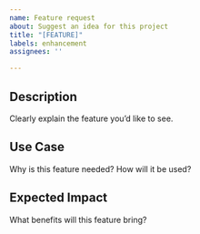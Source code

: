 ```yaml
---
name: Feature request
about: Suggest an idea for this project
title: "[FEATURE]"
labels: enhancement
assignees: ''

---
```


<!-- 
Clearly explain the feature you’re requesting. Focus on what it does and why it’s needed. 
-->
## Description
Clearly explain the feature you’d like to see.  

<!-- 
Describe how and where this feature will be used. Provides context for its practical application. 
-->
## Use Case
Why is this feature needed? How will it be used?  

<!-- 
Explain the positive outcomes this feature will bring. Helps prioritize based on impact. 
-->
## Expected Impact
What benefits will this feature bring?
